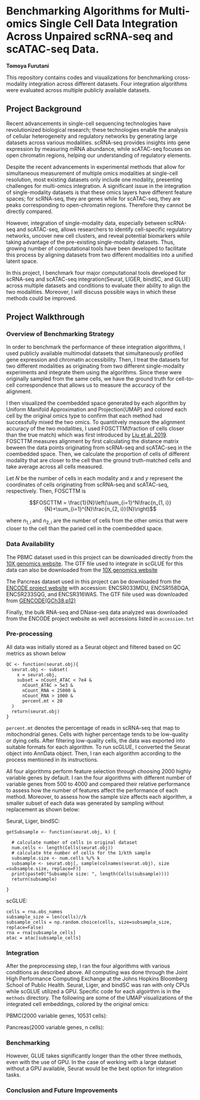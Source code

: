 # Benchmarking Algorithms for Multi-omics Single Cell Data Integration Across Unpaired scRNA-seq and scATAC-seq Data.
**Tomoya Furutani**

This repository contains codes and visualizations for benchmarking cross-modality integration across different datasets. Four integration algorithms were evaluated across multiple publicly available datasets. 

## Project Background

Recent advancements in single-cell sequencing technologies have revolutionized biological research; these technologies enable the analysis of cellular heterogeneity and regulatory networks by generating large datasets across various modalities. scRNA-seq provides insights into gene expression by measuring mRNA abundance, while scATAC-seq focuses on open chromatin regions, helping our understanding of regulatory elements. 

Despite the recent advancements in experimental methods that allow for simultaneous measurement of multiple omics modalities at single-cell resolution, most existing datasets only include one modality, presenting challenges for multi-omics integration. A significant issue in the integration of single-modality datasets is that these omics layers have different feature spaces; for scRNA-seq, they are genes while for scATAC-seq, they are peaks corresponding to open-chromatin regions. Therefore they cannot be directly compared. 

However, integration of single-modality data, especially between scRNA-seq and scATAC-seq, allows researchers to identify cell-specific regulatory networks, uncover new cell clusters, and reveal potential biomarkers while taking advantage of the pre-existing single-modality datasets. Thus, growing number of computational tools have been developed to facilitate this process by aligning datasets from two different modalities into a unified latent space. 

In this project, I benchmark four major computational tools developed for scRNA-seq and scATAC-seq integration(Seurat, LIGER, bindSC, and GLUE) across multiple datasets and conditions to evaluate their ability to align the two modalities. Moreover, I will discuss possible ways in which these methods could be improved. 

## Project Walkthrough

### Overview of Benchmarking Strategy

In order to benchmark the performance of these integration algorithms, I used publicly available multimodal datasets that simultaneously profiled gene expression and chromatin accessibility. Then, I treat the datasets for two different modalities as originating from two different single-modality experiments and integrate them using the algorithms. Since these were originally sampled from the same cells, we have the ground truth for cell-to-cell correspondence that allows us to measure the accuracy of the alignment. 

I then visualized the coembedded space generated by each algorithm by Uniform Manifold Approximation and Projection(UMAP) and colored each cell by the original omics type to confirm that each method had successfully mixed the two omics. To quantitvely measure the alignment accuracy of the two modalities, I used FOSCTTM(fraction of cells closer than the true match) which was first introduced by [Liu et al. 2019](https://www.ncbi.nlm.nih.gov/pmc/articles/PMC8496402/). FOSCTTM measures alignment by first calculating the distance matrix beween the data points originating from scRNA-seq and scATAC-seq in the coembedded space. Then, we calculate the proportion of cells of different modality that are closer to the cell than the ground truth-matched cells and take average across all cells measured. 

Let $N$ be the number of cells in each modality and $x$ and $y$ represent the coordinates of cells originating from scRNA-seq and scATAC-seq, respectively. Then, FOSCTTM is

$$FOSCTTM = \frac{1}{N}\left(\sum_{i=1}^N\frac{n_{1, i}}{N}+\sum_{i=1}^{N}\frac{n_{2, i}}{N}\right)$$

where $n_{1, i}$ and $n_{2, i}$ are the number of cells from the other omics that were closer to the cell than the paried cell in the coembedded space. 

### Data Availability

The PBMC dataset used in this project can be downloaded directly from the [10X genomics website](https://www.10xgenomics.com/datasets/pbmc-from-a-healthy-donor-granulocytes-removed-through-cell-sorting-10-k-1-standard-1-0-0). The GTF file used to integrate in scGLUE for this data can also be downloaded from the [10X genomics website](https://www.10xgenomics.com/support/software/cell-ranger/latest/tutorials/cr-tutorial-mr)

The Pancreas dataset used in this project can be downloaded from the [ENCODE project website](https://www.encodeproject.org/) with accession: ENCSR033MDU, ENCSR158DQA, ENCSR233SQG, and ENCSR316WAS. The GTF fiile used was downloaded from [GENCODE(GCh38.p12)](https://www.gencodegenes.org/human/release_29.html)

Finally, the bulk RNA-seq and DNase-seq data analyzed was downloaded from the ENCODE project website as well accessions listed in `accession.txt`

### Pre-processing

All data was initially stored as a Seurat object and filtered based on QC metrics as shown below
```
QC <- function(seurat.obj){
  seurat.obj <- subset(
    x = seurat.obj,
    subset = nCount_ATAC < 7e4 &
      nCount_ATAC > 5e3 &
      nCount_RNA < 25000 &
      nCount_RNA > 1000 &
      percent.mt < 20
  )
  return(seurat.obj)
}
```
`percent.mt` denotes the percentage of reads in scRNA-seq that map to mitochondrial genes. Cells with higher percentage tends to be low-quality or dying cells. After filtering low-quality cells, the data was exported into suitable formats for each algorithm. To run scGLUE, I converted the Seurat object into AnnData object. Then, I ran each algorithm according to the process mentioned in its instructions. 

All four algorithms perform feature selection through choosing 2000 highly variable genes by default. I ran the four algorithms with different number of variable genes from 500 to 4000 and compared their relative performance to assess how the number of features affect the performance of each method. Moreover, to assess how the sample size affects each algorithm, a smaller subset of each data was generated by sampling without replacement as shown below:

Seurat, Liger, bindSC:
```
getSubsample <- function(seurat.obj, k) {
  
  # calculate number of cells in original dataset
  num.cells <- length(Cells(seurat.obj))
  # calculate hte number of cells for the 1/kth sample
  subsample.size <- num.cells %/% k
  subsample <- seurat.obj[, sample(colnames(seurat.obj), size =subsample.size, replace=F)]
  print(paste0("Subsample size: ", length(Cells(subsample))))
  return(subsample)
  
}
```

scGLUE:
```
cells = rna.obs_names
subsample_size = len(cells)//k
subsample_cells = np.random.choice(cells, size=subsample_size, replace=False)
rna = rna[subsample_cells]
atac = atac[subsample_cells]
```
### Integration
After the preprocessing step, I ran the four algorithms with various conditions as described above. All computing was done through the Joint High Performance Computing Exchange at the Johns Hopkins Bloomberg School of Public Health. Seurat, Liger, and bindSC was ran with only CPUs while scGLUE utilized a GPU. Specific code for each algoirthm is in the `methods` directory. The following are some of the UMAP visualizations of the integrated cell embeddings, colored by the original omics:

PBMC(2000 variable genes, 10531 cells):

Pancreas(2000 variable genes, n cells):


### Benchmarking
However, GLUE takes significantly longer than the other three methods, even with the use of GPU. In the case of working with a large dataset without a GPU available, Seurat would be the best option for integration tasks. 
### Conclusion and Future Improvements

